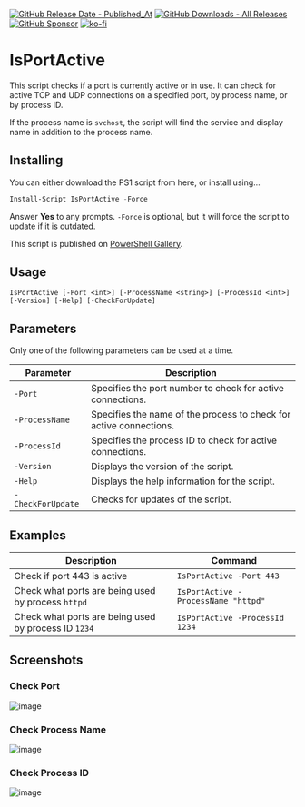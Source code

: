 [![GitHub Release Date - Published_At](https://img.shields.io/github/release-date/asheroto/IsPortActive)](https://github.com/asheroto/IsPortActive/releases)
[![GitHub Downloads - All Releases](https://img.shields.io/github/downloads/asheroto/IsPortActive/total)](https://github.com/asheroto/IsPortActive/releases)
[![GitHub Sponsor](https://img.shields.io/github/sponsors/asheroto?label=Sponsor&logo=GitHub)](https://github.com/sponsors/asheroto)
[![ko-fi](https://ko-fi.com/img/githubbutton_sm.svg)](https://ko-fi.com/asheroto)

# IsPortActive

This script checks if a port is currently active or in use. It can check for active TCP and UDP connections on a specified port, by process name, or by process ID.

If the process name is `svchost`, the script will find the service and display name in addition to the process name.

## Installing

You can either download the PS1 script from here, or install using...

```powershell
Install-Script IsPortActive -Force
```

Answer **Yes** to any prompts. `-Force` is optional, but it will force the script to update if it is outdated.

This script is published on [PowerShell Gallery](https://www.powershellgallery.com/packages/IsPortActive).

## Usage

```plaintext
IsPortActive [-Port <int>] [-ProcessName <string>] [-ProcessId <int>] [-Version] [-Help] [-CheckForUpdate]
```

## Parameters

Only one of the following parameters can be used at a time.

| Parameter | Description |
| --- | --- |
| `-Port` | Specifies the port number to check for active connections. |
| `-ProcessName` | Specifies the name of the process to check for active connections. |
| `-ProcessId` | Specifies the process ID to check for active connections. |
| `-Version` | Displays the version of the script. |
| `-Help` | Displays the help information for the script. |
| `-CheckForUpdate` | Checks for updates of the script. |

## Examples

| Description | Command |
| --- | --- |
| Check if port 443 is active | `IsPortActive -Port 443` |
| Check what ports are being used by process `httpd` | `IsPortActive -ProcessName "httpd"` |
| Check what ports are being used by process ID `1234` | `IsPortActive -ProcessId 1234` |

## Screenshots

### Check Port
![image](https://github.com/asheroto/IsPortActive/assets/49938263/7c0fe7c1-42fc-4514-b8e7-99b932442cd5)

### Check Process Name
![image](https://github.com/asheroto/IsPortActive/assets/49938263/2d40cd96-92eb-42c2-8e04-9cf75657c726)

### Check Process ID
![image](https://github.com/asheroto/IsPortActive/assets/49938263/547cb1e1-b10b-4389-b319-24d06e0a6048)